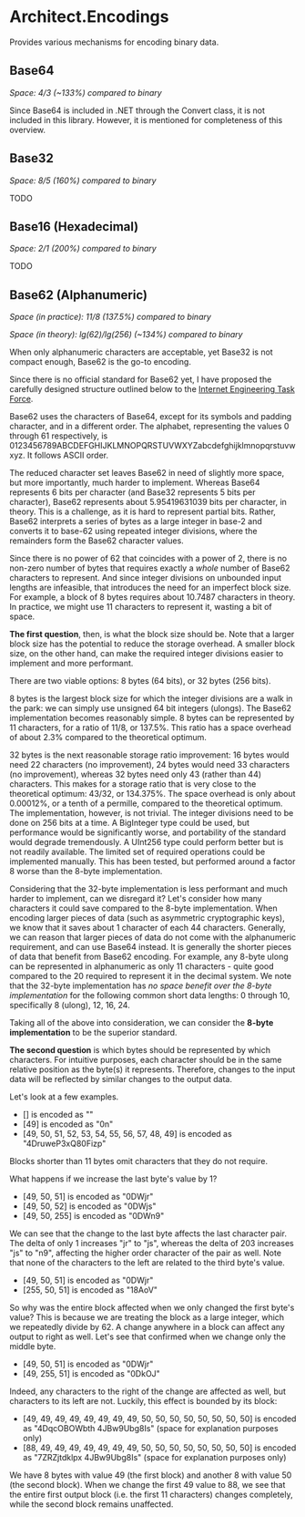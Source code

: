 # Architect.Encodings
Provides various mechanisms for encoding binary data.

## Base64

_Space: 4/3 (~133%) compared to binary_

Since Base64 is included in .NET through the Convert class, it is not included in this library. However, it is mentioned for completeness of this overview.

## Base32

_Space: 8/5 (160%) compared to binary_

TODO

## Base16 (Hexadecimal)

_Space: 2/1 (200%) compared to binary_

TODO

## Base62 (Alphanumeric)

_Space (in practice): 11/8 (137.5%) compared to binary_

_Space (in theory): lg(62)/lg(256) (~134%) compared to binary_

When only alphanumeric characters are acceptable, yet Base32 is not compact enough, Base62 is the go-to encoding.

Since there is no official standard for Base62 yet, I have proposed the carefully designed structure outlined below to the [Internet Engineering Task Force](https://ietf.org/).

Base62 uses the characters of Base64, except for its symbols and padding character, and in a different order. The alphabet, representing the values 0 through 61 respectively, is 0123456789ABCDEFGHIJKLMNOPQRSTUVWXYZabcdefghijklmnopqrstuvwxyz. It follows ASCII order.

The reduced character set leaves Base62 in need of slightly more space, but more importantly, much harder to implement. Whereas Base64 represents 6 bits per character (and Base32 represents 5 bits per character), Base62 represents about 5.95419631039 bits per character, in theory. This is a challenge, as it is hard to represent partial bits. Rather, Base62 interprets a series of bytes as a large integer in base-2 and converts it to base-62 using repeated integer divisions, where the remainders form the Base62 character values.

Since there is no power of 62 that coincides with a power of 2, there is no non-zero number of bytes that requires exactly a _whole_ number of Base62 characters to represent. And since integer divisions on unbounded input lengths are infeasible, that introduces the need for an imperfect block size. For example, a block of 8 bytes requires about 10.7487 characters in theory. In practice, we might use 11 characters to represent it, wasting a bit of space.

**The first question**, then, is what the block size should be. Note that a larger block size has the potential to reduce the storage overhead. A smaller block size, on the other hand, can make the required integer divisions easier to implement and more performant.

There are two viable options: 8 bytes (64 bits), or 32 bytes (256 bits).

8 bytes is the largest block size for which the integer divisions are a walk in the park: we can simply use unsigned 64 bit integers (ulongs). The Base62 implementation becomes reasonably simple. 8 bytes can be represented by 11 characters, for a ratio of 11/8, or 137.5%. This ratio has a space overhead of about 2.3% compared to the theoretical optimum.

32 bytes is the next reasonable storage ratio improvement: 16 bytes would need 22 characters (no improvement), 24 bytes would need 33 characters (no improvement), whereas 32 bytes need only 43 (rather than 44) characters. This makes for a storage ratio that is very close to the theoretical optimum: 43/32, or 134.375%. The space overhead is only about 0.00012%, or a tenth of a permille, compared to the theoretical optimum. The implementation, however, is not trivial. The integer divisions need to be done on 256 bits at a time. A BigInteger type could be used, but performance would be significantly worse, and portability of the standard would degrade tremendously. A UInt256 type could perform better but is not readily available. The limited set of required operations could be implemented manually. This has been tested, but performed around a factor 8 worse than the 8-byte implementation.

Considering that the 32-byte implementation is less performant and much harder to implement, can we disregard it? Let's consider how many characters it could save compared to the 8-byte implementation. When encoding larger pieces of data (such as asymmetric cryptographic keys), we know that it saves about 1 character of each 44 characters. Generally, we can reason that larger pieces of data do not come with the alphanumeric requirement, and can use Base64 instead. It is generally the shorter pieces of data that benefit from Base62 encoding. For example, any 8-byte ulong can be represented in alphanumeric as only 11 characters - quite good compared to the 20 required to represent it in the decimal system. We note that the 32-byte implementation has _no space benefit over the 8-byte implementation_ for the following common short data lengths: 0 through 10, specifically 8 (ulong), 12, 16, 24.

Taking all of the above into consideration, we can consider the **8-byte implementation** to be the superior standard.

**The second question** is which bytes should be represented by which characters. For intuitive purposes, each character should be in the same relative position as the byte(s) it represents. Therefore, changes to the input data will be reflected by similar changes to the output data.

Let's look at a few examples.

- [] is encoded as ""
- [49] is encoded as "0n"
- [49, 50, 51, 52, 53, 54, 55, 56, 57, 48, 49] is encoded as "4DruweP3xQ80Fizp"

Blocks shorter than 11 bytes omit characters that they do not require.

What happens if we increase the last byte's value by 1?

- [49, 50, 51] is encoded as "0DWjr"
- [49, 50, 52] is encoded as "0DWjs"
- [49, 50, 255] is encoded as "0DWn9"

We can see that the change to the last byte affects the last character pair. The delta of only 1 increases "jr" to "js", whereas the delta of 203 increases "js" to "n9", affecting the higher order character of the pair as well. Note that none of the characters to the left are related to the third byte's value.

- [49, 50, 51] is encoded as "0DWjr"
- [255, 50, 51] is encoded as "18AoV"

So why was the entire block affected when we only changed the first byte's value? This is because we are treating the block as a large integer, which we repeatedly divide by 62. A change anywhere in a block can affect any output to right as well. Let's see that confirmed when we change only the middle byte.

- [49, 50, 51] is encoded as "0DWjr"
- [49, 255, 51] is encoded as "0DkOJ"

Indeed, any characters to the right of the change are affected as well, but characters to its left are not. Luckily, this effect is bounded by its block:

- [49, 49, 49, 49, 49, 49, 49, 49, 50, 50, 50, 50, 50, 50, 50, 50] is encoded as "4DqcOBOWbth 4JBw9Ubg8Is" (space for explanation purposes only)
- [88, 49, 49, 49, 49, 49, 49, 49, 50, 50, 50, 50, 50, 50, 50, 50] is encoded as "7ZRZjtdklpx 4JBw9Ubg8Is" (space for explanation purposes only)

We have 8 bytes with value 49 (the first block) and another 8 with value 50 (the second block). When we change the first 49 value to 88, we see that the entire first output block (i.e. the first 11 characters) changes completely, while the second block remains unaffected.
